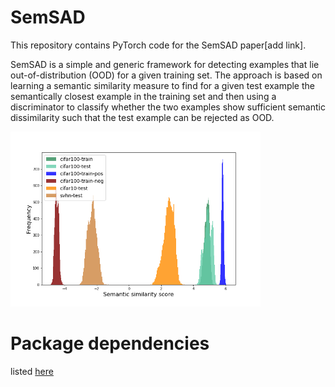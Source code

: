 # SemSAD

This repository contains PyTorch code for the SemSAD paper[add link].

SemSAD is a simple and generic framework for detecting examples that lie out-of-distribution (OOD) for a given training set. The approach is based on learning a semantic similarity measure to find for a given test example the semantically closest example in the training set and then using a discriminator to classify whether the two examples show sufficient semantic dissimilarity such that the test example can be rejected as OOD.

<img src="paper/cifar100_histograms.png" width="400">






# Package dependencies
listed [here](https://github.com/nimaous/SemSAD/blob/main/package_version.txt)
